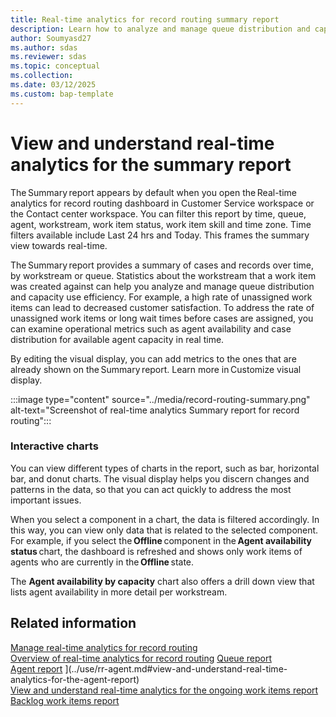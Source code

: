 ```yaml
---
title: Real-time analytics for record routing summary report 
description: Learn how to analyze and manage queue distribution and capacity use efficiency with real-time analytics for record routing summary report.
author: Soumyasd27
ms.author: sdas
ms.reviewer: sdas
ms.topic: conceptual 
ms.collection:
ms.date: 03/12/2025
ms.custom: bap-template
---
```


# View and understand real-time analytics for the summary report

The Summary report appears by default when you open the Real-time analytics for record routing dashboard in Customer Service workspace or the Contact center workspace. You can filter this report by time, queue, agent, workstream, work item status, work item skill and time zone. Time filters available include Last 24 hrs and Today. This frames the summary view towards real-time.  

The Summary report provides a summary of cases and records over time, by workstream or queue. Statistics about the workstream that a work item was created against can help you analyze and manage queue distribution and capacity use efficiency. For example, a high rate of unassigned work items can lead to decreased customer satisfaction. To address the rate of unassigned work items or long wait times before cases are assigned, you can examine operational metrics such as agent availability and case distribution for available agent capacity in real time.  

By editing the visual display, you can add metrics to the ones that are already shown on the Summary report. Learn more in Customize visual display.

:::image type="content" source="../media/record-routing-summary.png" alt-text="Screenshot of real-time analytics Summary report for record routing":::

### Interactive charts 

You can view different types of charts in the report, such as bar,
horizontal bar, and donut charts. The visual display helps you discern
changes and patterns in the data, so that you can act quickly to address
the most important issues. 

When you select a component in a chart, the data is filtered
accordingly. In this way, you can view only data that is related to the
selected component. For example, if you select the **Offline** component
in the **Agent availability status** chart, the dashboard is refreshed
and shows only work items of agents who are currently in
the **Offline** state. 

The **Agent availability by capacity** chart also offers a drill down
view that lists agent availability in more detail per workstream. 

## Related information

[Manage real-time analytics for record routing](../administer/enable-record-routing.md#manage-real-time-analytics-for-record-routing)  
[Overview of real-time analytics for record routing](rr-overview.md#overview-of-real-time-analytics-for-record-routing)
[Queue report](../use/rr-queue.md#view-and-understand-real-time-analytics-for-the-queue-report)  
[Agent report](rr-agent.md#view-and-understand-real-time-analytics-for-the-agent-report) ](../use/rr-agent.md#view-and-understand-real-time-analytics-for-the-agent-report)  
[View and understand real-time analytics for the ongoing work items report](rr-ongoingworkitems.md#view-and-understand-real-time-analytics-for-the-ongoing-work-items-report)  
[Backlog work items report](../use/rr-backlogitems.md#view-and-understand-real-time-analytics-for-the-backlog-work-items-report) 
